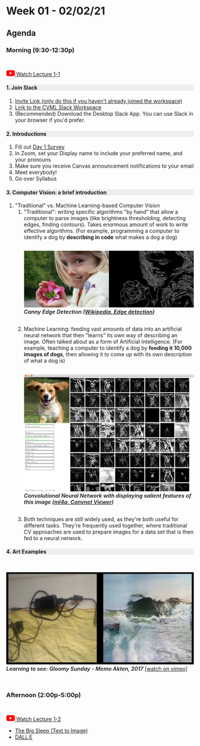 <style>
  img {
    margin-top: 2em;
  }

  img + em {
    display: inline-block;
    font-size: .9rem;
    font-weight: 600;
    margin-bottom: 2em;
  }

  h4 {
    background: #eee;
  }
</style>

# Week 01 - 02/02/21

## Agenda



### Morning (9:30-12:30p)

[![youtube](images/yt-sm.png) Watch Lecture 1-1](https://www.youtube.com/watch?v=jv_p-k5fays)

#### 1. Join Slack
  1. [Invite Link (only do this if you haven't already joined the workspace)](https://join.slack.com/t/cvmlsaic-sp21/shared_invite/zt-kzu1o4vp-Zry5GBpQWjBa9IBKDjZ04Q)
  2. [Link to the CVML Slack Workspace](http://cvmlsaic-sp21.slack.com/)
  3. (Recommended) Download the Desktop Slack App. You can use Slack in your browser if you'd prefer.
   
#### 2. Introductions
  1. Fill out [Day 1 Survey](https://docs.google.com/forms/d/e/1FAIpQLSddOpEisL2auL8DuDzz_cYTnOvEwEUA5jdNgMLJ8OYXCYcOEg/viewform?usp=sf_link)
  2. In Zoom, set your Display name to include your preferred name, and your pronouns
  3. Make sure you receive Canvas announcement notifications to your email
  4. Meet everybody!
  5. Go over Syllabus

#### 3. Computer Vision: a brief introduction
1. "Traditional" vs. Machine Learning-based Computer Vision
   1. "Traditional": writing specific algorithms "by hand" that allow a computer to parse images (like brightness thresholding, detecting edges, finding contours). Takes enormous amount of work to write effective algorithms. (For example, programming a computer to identify a dog by **describing in code** what makes a dog a dog)
   ![Canny Edge Detection](images/canny-edge.png)
   *Canny Edge Detection ([Wikipedia, Edge detection](https://en.wikipedia.org/wiki/Edge_detection))*
   1. Machine Learning: feeding vast amounts of data into an artificial neural network that then "learns" its own way of describing an image. Often talked about as a form of Artificial Intelligence. (For example, teaching a computer to identify a dog by **feeding it 10,000 images of dogs**, then allowing it to come up with its own description of what a dog is)
   ![Dog - Convolutional Neural Network Features](images/convnet-dog.jpg)
   *Convolutional Neural Network with displaying salient features of this image ([ml4a, Convnet Viewer](https://ml4a.github.io/guides/ConvnetViewer/))*
   1. Both techniques are still widely used, as they're both useful for different tasks. They're frequently used together, where traditional CV approaches are used to prepare images for a data set that is then fed to a neural network.

#### 4. Art Examples

![Learning to see, Memo Akten](images/learning-to-see.png)
*Learning to see: Gloomy Sunday - Memo Akten, 2017* [[watch on vimeo]](https://vimeo.com/260612034)






  

### Afternoon (2:00p-5:00p)
[![youtube](images/yt-sm.png) Watch Lecture 1-2](https://www.youtube.com/watch?v=tw-3QEblSGI)




* [The Big Sleep (Text to Image)](https://dank.xyz/)
* [DALL·E](https://openai.com/blog/dall-e/)